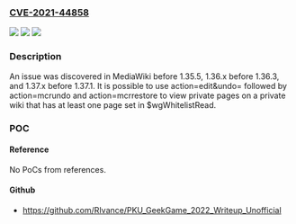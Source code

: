 ### [CVE-2021-44858](https://cve.mitre.org/cgi-bin/cvename.cgi?name=CVE-2021-44858)
![](https://img.shields.io/static/v1?label=Product&message=n%2Fa&color=blue)
![](https://img.shields.io/static/v1?label=Version&message=n%2Fa&color=blue)
![](https://img.shields.io/static/v1?label=Vulnerability&message=n%2Fa&color=brighgreen)

### Description

An issue was discovered in MediaWiki before 1.35.5, 1.36.x before 1.36.3, and 1.37.x before 1.37.1. It is possible to use action=edit&undo= followed by action=mcrundo and action=mcrrestore to view private pages on a private wiki that has at least one page set in $wgWhitelistRead.

### POC

#### Reference
No PoCs from references.

#### Github
- https://github.com/RIvance/PKU_GeekGame_2022_Writeup_Unofficial

